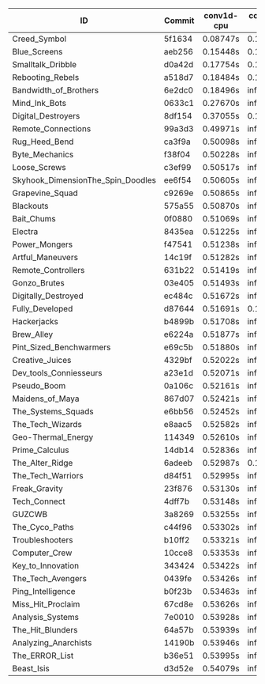 |ID|Commit|conv1d-cpu|conv1d-gpu|DWSPConv2D-gpu|gemm-gpu|avg|
|-|-|-|-|-|-|-|
|Creed_Symbol|5f1634|0.08747s|0.12375s|infs|1.84078s|infs|
|Blue_Screens|aeb256|0.15448s|0.12700s|infs|2.01543s|infs|
|Smalltalk_Dribble|d0a42d|0.17754s|0.15575s|infs|4.47634s|infs|
|Rebooting_Rebels|a518d7|0.18484s|0.12483s|infs|4.49485s|infs|
|Bandwidth_of_Brothers|6e2dc0|0.18496s|infs|infs|2.15508s|infs|
|Mind_Ink_Bots|0633c1|0.27670s|infs|infs|4.56137s|infs|
|Digital_Destroyers|8df154|0.37055s|0.14439s|infs|2.07692s|infs|
|Remote_Connections|99a3d3|0.49971s|infs|infs|4.52651s|infs|
|Rug_Heed_Bend|ca3f9a|0.50098s|infs|infs|4.54230s|infs|
|Byte_Mechanics|f38f04|0.50228s|infs|infs|4.53497s|infs|
|Loose_Screws|c3ef99|0.50517s|infs|infs|4.56707s|infs|
|Skyhook_DimensionThe_Spin_Doodles|ee6f54|0.50605s|infs|infs|4.57758s|infs|
|Grapevine_Squad|c9269e|0.50865s|infs|infs|4.57019s|infs|
|Blackouts|575a55|0.50870s|infs|infs|4.57672s|infs|
|Bait_Chums|0f0880|0.51069s|infs|infs|4.52505s|infs|
|Electra|8435ea|0.51225s|infs|infs|4.52781s|infs|
|Power_Mongers|f47541|0.51238s|infs|infs|4.51525s|infs|
|Artful_Maneuvers|14c19f|0.51282s|infs|infs|4.52499s|infs|
|Remote_Controllers|631b22|0.51419s|infs|infs|4.53792s|infs|
|Gonzo_Brutes|03e405|0.51493s|infs|infs|4.58033s|infs|
|Digitally_Destroyed|ec484c|0.51672s|infs|infs|4.56599s|infs|
|Fully_Developed|d87644|0.51691s|0.15310s|infs|2.20873s|infs|
|Hackerjacks|b4899b|0.51708s|infs|infs|4.52350s|infs|
|Brew_Alley|e6224a|0.51877s|infs|infs|4.57617s|infs|
|Pint_Sized_Benchwarmers|e69c5b|0.51880s|infs|infs|4.52872s|infs|
|Creative_Juices|4329bf|0.52022s|infs|infs|4.58044s|infs|
|Dev_tools_Conniesseurs|a23e1d|0.52071s|infs|infs|4.54043s|infs|
|Pseudo_Boom|0a106c|0.52161s|infs|infs|4.52942s|infs|
|Maidens_of_Maya|867d07|0.52421s|infs|infs|4.52735s|infs|
|The_Systems_Squads|e6bb56|0.52452s|infs|infs|4.56122s|infs|
|The_Tech_Wizards|e8aac5|0.52582s|infs|infs|4.54533s|infs|
|Geo-Thermal_Energy|114349|0.52610s|infs|infs|4.53837s|infs|
|Prime_Calculus|14db14|0.52836s|infs|infs|4.54269s|infs|
|The_Alter_Ridge|6adeeb|0.52987s|0.17099s|infs|4.50806s|infs|
|The_Tech_Warriors|d84f51|0.52995s|infs|infs|4.58637s|infs|
|Freak_Gravity|23f876|0.53130s|infs|infs|4.55759s|infs|
|Tech_Connect|4dff7b|0.53148s|infs|infs|4.54929s|infs|
|GUZCWB|3a8269|0.53255s|infs|infs|4.53774s|infs|
|The_Cyco_Paths|c44f96|0.53302s|infs|infs|4.57708s|infs|
|Troubleshooters|b10ff2|0.53321s|infs|infs|4.53551s|infs|
|Computer_Crew|10cce8|0.53353s|infs|infs|4.53033s|infs|
|Key_to_Innovation|343424|0.53422s|infs|infs|4.52967s|infs|
|The_Tech_Avengers|0439fe|0.53426s|infs|infs|4.53120s|infs|
|Ping_Intelligence|b0f23b|0.53463s|infs|infs|4.52717s|infs|
|Miss_Hit_Proclaim|67cd8e|0.53626s|infs|infs|4.56855s|infs|
|Analysis_Systems|7e0010|0.53928s|infs|infs|4.56739s|infs|
|The_Hit_Blunders|64a57b|0.53939s|infs|infs|4.54273s|infs|
|Analyzing_Anarchists|14190b|0.53946s|infs|infs|4.53306s|infs|
|The_ERROR_List|b36e51|0.53995s|infs|infs|4.52919s|infs|
|Beast_Isis|d3d52e|0.54079s|infs|infs|4.56927s|infs|
